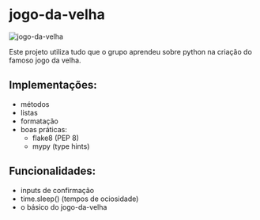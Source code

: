 # jogo-da-velha

![jogo-da-velha](https://www.thesprucecrafts.com/thmb/ok6sYPsNOIZN5zI-ZthsTd3JY8Q=/2816x1880/filters:fill(auto,1)/4250653771_aa9ff1d2cb_o-56a0ad125f9b58eba4b2bc38.jpg)

Este projeto utiliza tudo que o grupo aprendeu sobre python na criação do famoso jogo da velha.

## Implementações:

- métodos
- listas
- formatação
- boas práticas:
    - flake8 (PEP 8)
    - mypy (type hints)
 
## Funcionalidades:

- inputs de confirmação
- time.sleep() (tempos de ociosidade)
- o básico do jogo-da-velha
